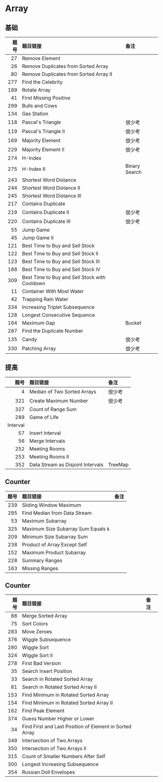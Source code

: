 # Array

## 基础

| 题号 | 题目链接 | 备注 |
| -: | :- | :- |
| 27 | Remove Element | |
| 26 | Remove Duplicates from Sorted Array | |
| 80 | Remove Duplicates from Sorted Array II | |
| 277 | Find the Celebrity | |
| 189 | Rotate Array | |
| 41 | First Missing Positive | |
| 299 | Bulls and Cows | |
| 134 | Gas Station | |
| 118 | Pascal's Triangle | 很少考 |
| 119 | Pascal's Triangle II | 很少考 |
| 169 | Majority Element | 很少考 |
| 229 | Majority Element II | 很少考 |
| 274 | H-Index | |
| 275 | H-Index II | Binary Search |
| 243 | Shortest Word Distance | |
| 244 | Shortest Word Distance II | |
| 245 | Shortest Word Distance III | |
| 217 | Contains Duplicate | |
| 219 | Contains Duplicate II | 很少考 |
| 220 | Contains Duplicate III | 很少考 |
| 55 | Jump Game | |
| 45 | Jump Game II | |
| 121 | Best Time to Buy and Sell Stock | |
| 122 | Best Time to Buy and Sell Stock II | |
| 123 | Best Time to Buy and Sell Stock III | |
| 188 | Best Time to Buy and Sell Stock IV | |
| 309 | Best Time to Buy and Sell Stock with Cooldown | |
| 11 | Container With Most Water | |
| 42 | Trapping Rain Water | |
| 334 | Increasing Triplet Subsequence | |
| 128 | Longest Consecutive Sequence | |
| 164 | Maximum Gap | Bucket |
| 287 | Find the Duplicate Number | |
| 135 | Candy | 很少考 |
| 330 | Patching Array | 很少考 |

## 提高

| 题号 | 题目链接 | 备注 |
| -: | :- | :- |
| 4 | Median of Two Sorted Arrays | 很少考 |
| 321 | Create Maximum Number | 很少考 |
| 327 | Count of Range Sum | |
| 289 | Game of Life | |
| Interval | |
| 57 | Insert Interval | |
| 56 | Merge Intervals | |
| 252 | Meeting Rooms | |
| 253 | Meeting Rooms II | |
| 352 | Data Stream as Disjoint Intervals | TreeMap |

## Counter

| 题号 | 题目链接 | 备注 |
| -: | :- | :- |
| 239 | Sliding Window Maximum | |
| 295 | Find Median from Data Stream | |
| 53 | Maximum Subarray | |
| 325 | Maximum Size Subarray Sum Equals k | |
| 209 | Minimum Size Subarray Sum | |
| 238 | Product of Array Except Self | |
| 152 | Maximum Product Subarray | |
| 228 | Summary Ranges | |
| 163 | Missing Ranges | |

## Counter

| 题号 | 题目链接 | 备注 |
| -: | :- | :- |
| 88 | Merge Sorted Array | |
| 75 | Sort Colors | |
| 283 | Move Zeroes | |
| 376 | Wiggle Subsequence | |
| 280 | Wiggle Sort | |
| 324 | Wiggle Sort II | |
| 278 | First Bad Version | |
| 35 | Search Insert Position | |
| 33 | Search in Rotated Sorted Array | |
| 81 | Search in Rotated Sorted Array II | |
| 153 | Find Minimum in Rotated Sorted Array | |
| 154 | Find Minimum in Rotated Sorted Array II | |
| 162 | Find Peak Element | |
| 374 | Guess Number Higher or Lower | |
| 34 | Find First and Last Position of Element in Sorted Array | |
| 349 | Intersection of Two Arrays | |
| 350 | Intersection of Two Arrays II | |
| 315 | Count of Smaller Numbers After Self | |
| 300 | Longest Increasing Subsequence | |
| 354 | Russian Doll Envelopes | |
